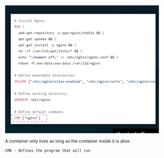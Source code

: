 ![CMD](https://github.com/sheyijojo/Docker_CERT/blob/main/_assets/CMD_ex1.png?raw=true)

A container only lives as long as the container inside it is alive. 

```md
CMD - defines the program that will run 


```